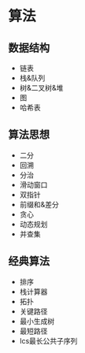 # 算法

## 数据结构

* 链表
* 栈&队列
* 树&二叉树&堆
* 图
* 哈希表

## 算法思想

* 二分
* 回溯
* 分治
* 滑动窗口
* 双指针
* 前缀和&差分
* 贪心
* 动态规划
* 并查集

## 经典算法

* 排序
* 栈计算器
* 拓扑
* 关键路径
* 最小生成树
* 最短路径
* lcs最长公共子序列

